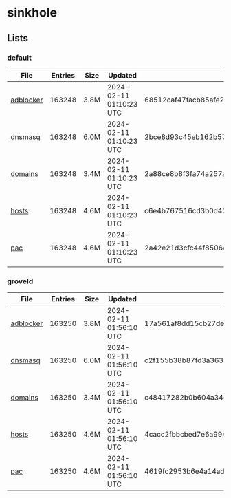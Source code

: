 # sinkhole

## Lists

### default

|File|Entries|Size|Updated|Hash|
|-|-|-|-|-|
|[adblocker](https://raw.githubusercontent.com/groveld/sinkhole/lists/default/adblocker.txt)|163248|3.8M|2024-02-11 01:10:23 UTC|68512caf47facb85afe2c64cf632c2240466a3036004b8c3411e3d5af0638ea3|
|[dnsmasq](https://raw.githubusercontent.com/groveld/sinkhole/lists/default/dnsmasq.txt)|163248|6.0M|2024-02-11 01:10:23 UTC|2bce8d93c45eb162b57bb500b5996529de5425571deaa6082a23d0adfd67ef32|
|[domains](https://raw.githubusercontent.com/groveld/sinkhole/lists/default/domains.txt)|163248|3.4M|2024-02-11 01:10:23 UTC|2a88ce8b8f3fa74a257ae463dce53660f1facb305cfbb52e99c3c844b4847b30|
|[hosts](https://raw.githubusercontent.com/groveld/sinkhole/lists/default/hosts.txt)|163248|4.6M|2024-02-11 01:10:23 UTC|c6e4b767516cd3b0d42f91074961aa1087800fd0fd6ea3783d66479b37ee9583|
|[pac](https://raw.githubusercontent.com/groveld/sinkhole/lists/default/pac.txt)|163248|4.6M|2024-02-11 01:10:23 UTC|2a42e21d3cfc44f8506d3d665a9537298855aa00b5c6bbbcfbb6eec473809d11|

### groveld

|File|Entries|Size|Updated|Hash|
|-|-|-|-|-|
|[adblocker](https://raw.githubusercontent.com/groveld/sinkhole/lists/groveld/adblocker.txt)|163250|3.8M|2024-02-11 01:56:10 UTC|17a561af8dd15cb27deeb5fa0a25bd9aa9da50a0bc64a22e9992362d5a72c718|
|[dnsmasq](https://raw.githubusercontent.com/groveld/sinkhole/lists/groveld/dnsmasq.txt)|163250|6.0M|2024-02-11 01:56:10 UTC|c2f155b38b87fd3a363a9717e9d6a0ab8ec00c77a97dbd77eca14a5cbd666c3e|
|[domains](https://raw.githubusercontent.com/groveld/sinkhole/lists/groveld/domains.txt)|163250|3.4M|2024-02-11 01:56:10 UTC|c48417282b0b604a34d21aa4cf626c71a94e51f099f516cda3e50e11d69a0b50|
|[hosts](https://raw.githubusercontent.com/groveld/sinkhole/lists/groveld/hosts.txt)|163250|4.6M|2024-02-11 01:56:10 UTC|4cacc2fbbcbed7e6a994f90ff49f04c8fae0b440666b89d62a06e0d8b9ec06c2|
|[pac](https://raw.githubusercontent.com/groveld/sinkhole/lists/groveld/pac.txt)|163250|4.6M|2024-02-11 01:56:10 UTC|4619fc2953b6e4a14adc18498de1e086739a1bd469e72488381d2978d50ee922|
